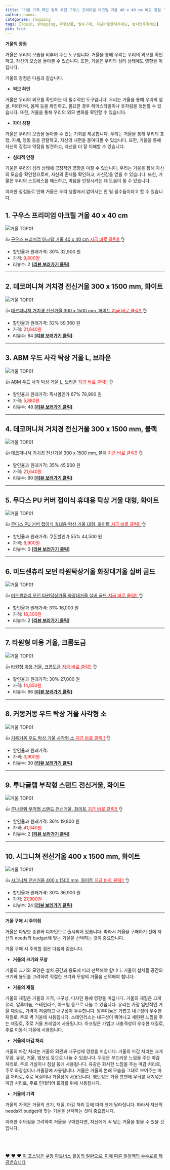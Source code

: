 ```yaml
---
title: "거울 가격 확인 필독 추천 구우스 프리미엄 아크릴 거울 40 x 40 cm 비교 장점 구매가이드"
author: eunmi.
categories: shopping
tags: [Top10, shopping, 유행상품, 필수구매, 지금바로클릭하세요, 놓치면후회해요]
pin: true
---
```

**거울의 장점**

거울은 우리의 모습을 비추어 주는 도구입니다. 거울을 통해 우리는 우리의 외모를 확인하고, 자신의 모습을 돌아볼 수 있습니다. 또한, 거울은 우리의 심리 상태에도 영향을 미칩니다.

거울의 장점은 다음과 같습니다.

* **외모 확인**

거울은 우리의 외모를 확인하는 데 필수적인 도구입니다. 우리는 거울을 통해 우리의 얼굴, 머리카락, 몸매 등을 확인하고, 필요한 경우 헤어스타일이나 옷차림을 정돈할 수 있습니다. 또한, 거울을 통해 우리의 외모 변화를 확인할 수 있습니다.

* **자아 성찰**

거울은 우리의 모습을 돌아볼 수 있는 기회를 제공합니다. 우리는 거울을 통해 우리의 표정, 자세, 행동 등을 관찰하고, 자신의 내면을 들여다볼 수 있습니다. 또한, 거울을 통해 자신의 강점과 약점을 발견하고, 자신을 더 잘 이해할 수 있습니다.

* **심리적 안정**

거울은 우리의 심리 상태에 긍정적인 영향을 미칠 수 있습니다. 우리는 거울을 통해 자신의 모습을 확인함으로써, 자신의 존재를 확인하고, 자신감을 얻을 수 있습니다. 또한, 거울은 우리의 스트레스를 해소하고, 마음을 안정시키는 데 도움이 될 수 있습니다.

이러한 장점들로 인해 거울은 우리 생활에서 없어서는 안 될 필수품이라고 할 수 있습니다.

   

## 1. 구우스 프리미엄 아크릴 거울 40 x 40 cm

![거울 TOP01](https://thumbnail6.coupangcdn.com/thumbnails/remote/230x230ex/image/retail/images/2972573921193229-a9a1a70e-d565-4406-9833-d80bbd3e7433.jpg)


👍 [구우스 프리미엄 아크릴 거울 40 x 40 cm <font color=red> 지금 바로 클릭!! </font> ](https://link.coupang.com/re/AFFSDP?lptag=AF3617701&subid=GithubCoopas&pageKey=6740903148&traceid=V0-153&itemId=15735901761&vendorItemId=84879236768) 👌 


- 할인율과 원래가격: 30%  32,900   원
- 가격: <span style='color:red'>9,800원</span>
- 리뷰수: 2  [**[리뷰 보러가기 클릭]**](https://link.coupang.com/re/AFFSDP?lptag=AF3617701&subid=GithubCoopas&pageKey=6740903148&traceid=V0-153&itemId=15735901761&vendorItemId=84879236768)

---


   

## 2. 데코퍼니쳐 거치경 전신거울 300 x 1500 mm, 화이트

![거울 TOP01](https://thumbnail7.coupangcdn.com/thumbnails/remote/230x230ex/image/retail/images/1053087358721209-b2f2b9af-68bf-4d78-8303-c0da281cacac.jpg)


👍 [데코퍼니쳐 거치경 전신거울 300 x 1500 mm, 화이트 <font color=red> 지금 바로 클릭!! </font> ](https://link.coupang.com/re/AFFSDP?lptag=AF3617701&subid=GithubCoopas&pageKey=307276727&traceid=V0-153&itemId=968863141&vendorItemId=5376783905) 👌 


- 할인율과 원래가격: 32%  59,360   원
- 가격: <span style='color:red'>21,640원</span>
- 리뷰수: 84  [**[리뷰 보러가기 클릭]**](https://link.coupang.com/re/AFFSDP?lptag=AF3617701&subid=GithubCoopas&pageKey=307276727&traceid=V0-153&itemId=968863141&vendorItemId=5376783905)

---


   

## 3. ABM 우드 사각 탁상 거울 L, 브라운

![거울 TOP01](https://thumbnail7.coupangcdn.com/thumbnails/remote/230x230ex/image/retail/images/361934183218368-56f523c5-5c08-41ed-bd90-d2b04f6d5d2b.jpg)


👍 [ABM 우드 사각 탁상 거울 L, 브라운 <font color=red> 지금 바로 클릭!! </font> ](https://link.coupang.com/re/AFFSDP?lptag=AF3617701&subid=GithubCoopas&pageKey=204732161&traceid=V0-153&itemId=602208304&vendorItemId=4577940080) 👌 


- 할인율과 원래가격: 즉시할인가 67%  78,900   원
- 가격: <span style='color:red'>5,880원</span>
- 리뷰수: 48  [**[리뷰 보러가기 클릭]**](https://link.coupang.com/re/AFFSDP?lptag=AF3617701&subid=GithubCoopas&pageKey=204732161&traceid=V0-153&itemId=602208304&vendorItemId=4577940080)

---


   

## 4. 데코퍼니쳐 거치경 전신거울 300 x 1500 mm, 블랙

![거울 TOP01](https://thumbnail10.coupangcdn.com/thumbnails/remote/230x230ex/image/retail/images/2442174832935540-750ac9cf-d841-427e-8dcb-6f9915f385c9.jpg)


👍 [데코퍼니쳐 거치경 전신거울 300 x 1500 mm, 블랙 <font color=red> 지금 바로 클릭!! </font> ](https://link.coupang.com/re/AFFSDP?lptag=AF3617701&subid=GithubCoopas&pageKey=307276727&traceid=V0-153&itemId=968863130&vendorItemId=5376783882) 👌 


- 할인율과 원래가격: 35%  45,900   원
- 가격: <span style='color:red'>21,640원</span>
- 리뷰수: 90  [**[리뷰 보러가기 클릭]**](https://link.coupang.com/re/AFFSDP?lptag=AF3617701&subid=GithubCoopas&pageKey=307276727&traceid=V0-153&itemId=968863130&vendorItemId=5376783882)

---


   

## 5. 무다스 PU 커버 접이식 휴대용 탁상 거울 대형, 화이트

![거울 TOP01](https://thumbnail6.coupangcdn.com/thumbnails/remote/230x230ex/image/retail/images/8249778827512894-720e590c-e203-4aba-adc7-41f88b81fa81.jpg)


👍 [무다스 PU 커버 접이식 휴대용 탁상 거울 대형, 화이트 <font color=red> 지금 바로 클릭!! </font> ](https://link.coupang.com/re/AFFSDP?lptag=AF3617701&subid=GithubCoopas&pageKey=6060682303&traceid=V0-153&itemId=11143179688&vendorItemId=78421579267) 👌 


- 할인율과 원래가격: 쿠폰할인가 55%  44,500   원
- 가격: <span style='color:red'>8,900원</span>
- 리뷰수: 0  [**[리뷰 보러가기 클릭]**](https://link.coupang.com/re/AFFSDP?lptag=AF3617701&subid=GithubCoopas&pageKey=6060682303&traceid=V0-153&itemId=11143179688&vendorItemId=78421579267)

---


   

## 6. 미드센츄리 모던 타원탁상거울 화장대거울 실버 골드

![거울 TOP01](https://thumbnail9.coupangcdn.com/thumbnails/remote/230x230ex/image/vendor_inventory/e7d9/59aaea610f8bd19310b93e0a3c93395b4fee6e72e2fa7e6c01046ec75506.jpeg)


👍 [미드센츄리 모던 타원탁상거울 화장대거울 실버 골드 <font color=red> 지금 바로 클릭!! </font> ](https://link.coupang.com/re/AFFSDP?lptag=AF3617701&subid=GithubCoopas&pageKey=7608582746&traceid=V0-153&itemId=20145225215&vendorItemId=87238477339) 👌 


- 할인율과 원래가격: 31%  16,000   원
- 가격: <span style='color:red'>18,300원</span>
- 리뷰수: 2  [**[리뷰 보러가기 클릭]**](https://link.coupang.com/re/AFFSDP?lptag=AF3617701&subid=GithubCoopas&pageKey=7608582746&traceid=V0-153&itemId=20145225215&vendorItemId=87238477339)

---


   

## 7. 타원형 미용 거울, 크롬도금

![거울 TOP01](https://thumbnail10.coupangcdn.com/thumbnails/remote/230x230ex/image/retail/images/2016/05/16/15/7/ffa9ebaf-41d9-4455-93c2-231226db5465.jpg)


👍 [타원형 미용 거울, 크롬도금 <font color=red> 지금 바로 클릭!! </font> ](https://link.coupang.com/re/AFFSDP?lptag=AF3617701&subid=GithubCoopas&pageKey=3437139&traceid=V0-153&itemId=16172354&vendorItemId=3024206041) 👌 


- 할인율과 원래가격: 30%  27,000   원
- 가격: <span style='color:red'>14,850원</span>
- 리뷰수: 66  [**[리뷰 보러가기 클릭]**](https://link.coupang.com/re/AFFSDP?lptag=AF3617701&subid=GithubCoopas&pageKey=3437139&traceid=V0-153&itemId=16172354&vendorItemId=3024206041)

---


   

## 8. 커몽커몽 우드 탁상 거울 사각형 소

![거울 TOP01](https://thumbnail10.coupangcdn.com/thumbnails/remote/230x230ex/image/rs_quotation_api/mrcxgiwd/a15577c0e780426da87c018a50cf0c88.jpg)


👍 [커몽커몽 우드 탁상 거울 사각형 소 <font color=red> 지금 바로 클릭!! </font> ](https://link.coupang.com/re/AFFSDP?lptag=AF3617701&subid=GithubCoopas&pageKey=6215146403&traceid=V0-153&itemId=12408655349&vendorItemId=79678123988) 👌 


- 할인율과 원래가격: 
- 가격: <span style='color:red'>3,900원</span>
- 리뷰수: 30  [**[리뷰 보러가기 클릭]**](https://link.coupang.com/re/AFFSDP?lptag=AF3617701&subid=GithubCoopas&pageKey=6215146403&traceid=V0-153&itemId=12408655349&vendorItemId=79678123988)

---


   

## 9. 루나글램 부착형 스탠드 전신거울, 화이트

![거울 TOP01](https://thumbnail8.coupangcdn.com/thumbnails/remote/230x230ex/image/vendor_inventory/9957/8855687442d92e60950db71a26cb67c9dade5922ef4a4ea5ee6e195b2c8d.jpg)


👍 [루나글램 부착형 스탠드 전신거울, 화이트 <font color=red> 지금 바로 클릭!! </font> ](https://link.coupang.com/re/AFFSDP?lptag=AF3617701&subid=GithubCoopas&pageKey=7322356606&traceid=V0-153&itemId=18783149371&vendorItemId=85136233846) 👌 


- 할인율과 원래가격: 36%  19,800   원
- 가격: <span style='color:red'>41,340원</span>
- 리뷰수: 2  [**[리뷰 보러가기 클릭]**](https://link.coupang.com/re/AFFSDP?lptag=AF3617701&subid=GithubCoopas&pageKey=7322356606&traceid=V0-153&itemId=18783149371&vendorItemId=85136233846)

---


   

## 10. 시그니쳐 전신거울 400 x 1500 mm, 화이트

![거울 TOP01](https://thumbnail7.coupangcdn.com/thumbnails/remote/230x230ex/image/retail/images/4346642978408271-96fd2976-d7a3-49d7-83ed-4f957197ce43.jpg)


👍 [시그니쳐 전신거울 400 x 1500 mm, 화이트 <font color=red> 지금 바로 클릭!! </font> ](https://link.coupang.com/re/AFFSDP?lptag=AF3617701&subid=GithubCoopas&pageKey=2039406664&traceid=V0-153&itemId=3467507405&vendorItemId=71453856794) 👌 


- 할인율과 원래가격: 30%  36,900   원
- 가격: <span style='color:red'>27,900원</span>
- 리뷰수: 24  [**[리뷰 보러가기 클릭]**](https://link.coupang.com/re/AFFSDP?lptag=AF3617701&subid=GithubCoopas&pageKey=2039406664&traceid=V0-153&itemId=3467507405&vendorItemId=71453856794)

---
**거울 구매 시 주의점**

거울은 다양한 종류와 디자인으로 출시되어 있습니다. 따라서 거울을 구매하기 전에 자신의 needs와 budget에 맞는 거울을 선택하는 것이 중요합니다.

거울 구매 시 주의할 점은 다음과 같습니다.

* **거울의 크기와 모양**

거울의 크기와 모양은 설치 공간과 용도에 따라 선택해야 합니다. 거울이 설치될 공간의 크기와 용도를 고려하여 적절한 크기와 모양의 거울을 선택해야 합니다.

* **거울의 재질**

거울의 재질은 거울의 가격, 내구성, 디자인 등에 영향을 미칩니다. 거울의 재질은 크게 유리, 알루미늄, 스테인리스, 아크릴 등으로 나눌 수 있습니다. 유리는 가장 일반적인 거울 재질로, 가격이 저렴하고 내구성이 우수합니다. 알루미늄은 가볍고 내구성이 우수한 재질로, 주로 벽 거울에 사용됩니다. 스테인리스는 내구성이 뛰어나고 세련된 느낌을 주는 재질로, 주로 거울 프레임에 사용됩니다. 아크릴은 가볍고 내충격성이 우수한 재질로, 주로 이동식 거울에 사용됩니다.

* **거울의 마감 처리**

거울의 마감 처리는 거울의 외관과 내구성에 영향을 미칩니다. 거울의 마감 처리는 크게 무광, 유광, 거울, 엠보싱 등으로 나눌 수 있습니다. 무광은 부드러운 느낌을 주는 마감 처리로, 주로 거실이나 침실 등에 사용됩니다. 유광은 화사한 느낌을 주는 마감 처리로, 주로 화장실이나 거울장에 사용됩니다. 거울은 거울의 본래 모습을 그대로 보여주는 마감 처리로, 주로 욕실이나 거울장에 사용됩니다. 엠보싱은 거울 표면에 무늬를 새겨넣은 마감 처리로, 주로 인테리어 효과를 위해 사용됩니다.

* **거울의 가격**

거울의 가격은 거울의 크기, 재질, 마감 처리 등에 따라 크게 달라집니다. 따라서 자신의 needs와 budget에 맞는 거울을 선택하는 것이 중요합니다.

이러한 주의점을 고려하여 거울을 구매한다면, 자신에게 꼭 맞는 거울을 찾을 수 있을 것입니다.<br><br><br><br><br> [ ❤ ❤ ❤ 이 포스팅은 쿠팡 파트너스 활동의 일환으로, 이에 따른 일정액의 수수료를 제공받습니다](https://link.coupang.com/a/bcEFyh)
